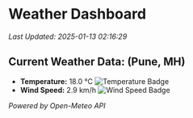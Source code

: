 
# Weather Dashboard

_Last Updated: 2025-01-13 02:16:29_

## Current Weather Data: (Pune, MH)
- **Temperature:** 18.0 °C ![Temperature Badge](https://img.shields.io/badge/Temperature-Low%20Temp-blue)
- **Wind Speed:** 2.9 km/h ![Wind Speed Badge](https://img.shields.io/badge/Wind%20Speed-Low%20Wind-blue)

*Powered by Open-Meteo API*
